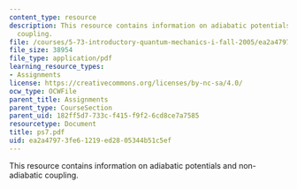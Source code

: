 ```yaml
---
content_type: resource
description: This resource contains information on adiabatic potentials and non-adiabatic
  coupling.
file: /courses/5-73-introductory-quantum-mechanics-i-fall-2005/ea2a47973fe61219ed2805344b51c5ef_ps7.pdf
file_size: 38954
file_type: application/pdf
learning_resource_types:
- Assignments
license: https://creativecommons.org/licenses/by-nc-sa/4.0/
ocw_type: OCWFile
parent_title: Assignments
parent_type: CourseSection
parent_uid: 182ff5d7-733c-f415-f9f2-6cd8ce7a7585
resourcetype: Document
title: ps7.pdf
uid: ea2a4797-3fe6-1219-ed28-05344b51c5ef
---
```

This resource contains information on adiabatic potentials and non-adiabatic coupling.